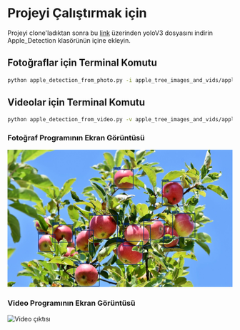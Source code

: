 # Projeyi Çalıştırmak için

Projeyi clone'ladıktan sonra bu [link](https://drive.google.com/drive/folders/1EQ_-72dGQIOrpN2LXOFmhGFQCWEUwrll)  üzerinden yoloV3 dosyasını indirin Apple_Detection klasörünün içine ekleyin.


## Fotoğraflar için Terminal Komutu

```bash
python apple_detection_from_photo.py -i apple_tree_images_and_vids/apple-1.jpg -c yolov3.cfg -cl yolov3.txt -w yolov3.weights
```

## Videolar için Terminal Komutu

```bash
python apple_detection_from_video.py -v apple_tree_images_and_vids/apple_video_1.mp4 -c yolov3.cfg -cl yolov3.txt -w yolov3.weights
```

### Fotoğraf Programının Ekran Görüntüsü
![Fotoğraf çıktısı](https://github.com/serhatzunluoglu/Apple_Detection/blob/032eeefd972686ea2969f7523ea3c12e3092b159/result.jpg)

### Video Programının Ekran Görüntüsü
![Video çıktısı](https://github.com/serhatzunluoglu/Apple_Detection/blob/66c8d8bf3be5e3e80fefff9306830dbc61ed56c9/Video%20Program.gif)
